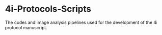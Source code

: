 # 4i-Protocols-Scripts
The codes and image analysis pipelines used for the development of the 4i protocol manuscript.
